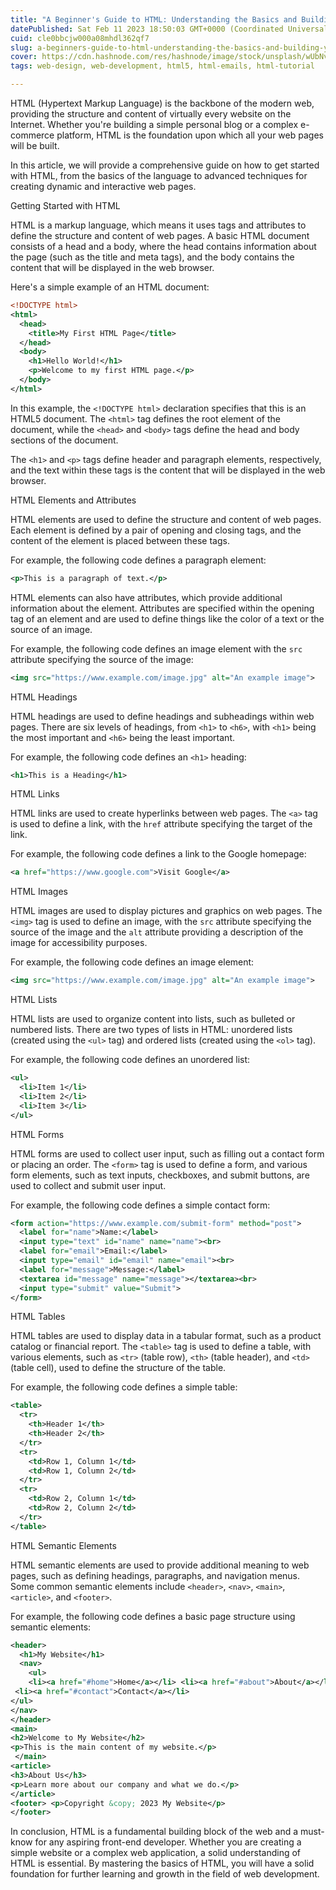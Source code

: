 ```yaml
---
title: "A Beginner's Guide to HTML: Understanding the Basics and Building Your First Website"
datePublished: Sat Feb 11 2023 18:50:03 GMT+0000 (Coordinated Universal Time)
cuid: cle0bbcjw000a08mhdl362qf7
slug: a-beginners-guide-to-html-understanding-the-basics-and-building-your-first-website
cover: https://cdn.hashnode.com/res/hashnode/image/stock/unsplash/wUbNvDTsOIc/upload/56cdeed7fe291ad6fd51bae70f729808.jpeg
tags: web-design, web-development, html5, html-emails, html-tutorial

---
```


HTML (Hypertext Markup Language) is the backbone of the modern web, providing the structure and content of virtually every website on the Internet. Whether you're building a simple personal blog or a complex e-commerce platform, HTML is the foundation upon which all your web pages will be built.

In this article, we will provide a comprehensive guide on how to get started with HTML, from the basics of the language to advanced techniques for creating dynamic and interactive web pages.

Getting Started with HTML

HTML is a markup language, which means it uses tags and attributes to define the structure and content of web pages. A basic HTML document consists of a head and a body, where the head contains information about the page (such as the title and meta tags), and the body contains the content that will be displayed in the web browser.

Here's a simple example of an HTML document:

```xml
<!DOCTYPE html>
<html>
  <head>
    <title>My First HTML Page</title>
  </head>
  <body>
    <h1>Hello World!</h1>
    <p>Welcome to my first HTML page.</p>
  </body>
</html>
```

In this example, the `<!DOCTYPE html>` declaration specifies that this is an HTML5 document. The `<html>` tag defines the root element of the document, while the `<head>` and `<body>` tags define the head and body sections of the document.

The `<h1>` and `<p>` tags define header and paragraph elements, respectively, and the text within these tags is the content that will be displayed in the web browser.

HTML Elements and Attributes

HTML elements are used to define the structure and content of web pages. Each element is defined by a pair of opening and closing tags, and the content of the element is placed between these tags.

For example, the following code defines a paragraph element:

```xml
<p>This is a paragraph of text.</p>
```

HTML elements can also have attributes, which provide additional information about the element. Attributes are specified within the opening tag of an element and are used to define things like the color of a text or the source of an image.

For example, the following code defines an image element with the `src` attribute specifying the source of the image:

```xml
<img src="https://www.example.com/image.jpg" alt="An example image">
```

HTML Headings

HTML headings are used to define headings and subheadings within web pages. There are six levels of headings, from `<h1>` to `<h6>`, with `<h1>` being the most important and `<h6>` being the least important.

For example, the following code defines an `<h1>` heading:

```xml
<h1>This is a Heading</h1>
```

HTML Links

HTML links are used to create hyperlinks between web pages. The `<a>` tag is used to define a link, with the `href` attribute specifying the target of the link.

For example, the following code defines a link to the Google homepage:

```xml
<a href="https://www.google.com">Visit Google</a>
```

HTML Images

HTML images are used to display pictures and graphics on web pages. The `<img>` tag is used to define an image, with the `src` attribute specifying the source of the image and the `alt` attribute providing a description of the image for accessibility purposes.

For example, the following code defines an image element:

```xml
<img src="https://www.example.com/image.jpg" alt="An example image">
```

HTML Lists

HTML lists are used to organize content into lists, such as bulleted or numbered lists. There are two types of lists in HTML: unordered lists (created using the `<ul>` tag) and ordered lists (created using the `<ol>` tag).

For example, the following code defines an unordered list:

```xml
<ul>
  <li>Item 1</li>
  <li>Item 2</li>
  <li>Item 3</li>
</ul>
```

HTML Forms

HTML forms are used to collect user input, such as filling out a contact form or placing an order. The `<form>` tag is used to define a form, and various form elements, such as text inputs, checkboxes, and submit buttons, are used to collect and submit user input.

For example, the following code defines a simple contact form:

```xml
<form action="https://www.example.com/submit-form" method="post">
  <label for="name">Name:</label>
  <input type="text" id="name" name="name"><br>
  <label for="email">Email:</label>
  <input type="email" id="email" name="email"><br>
  <label for="message">Message:</label>
  <textarea id="message" name="message"></textarea><br>
  <input type="submit" value="Submit">
</form>
```

HTML Tables

HTML tables are used to display data in a tabular format, such as a product catalog or financial report. The `<table>` tag is used to define a table, with various elements, such as `<tr>` (table row), `<th>` (table header), and `<td>` (table cell), used to define the structure of the table.

For example, the following code defines a simple table:

```xml
<table>
  <tr>
    <th>Header 1</th>
    <th>Header 2</th>
  </tr>
  <tr>
    <td>Row 1, Column 1</td>
    <td>Row 1, Column 2</td>
  </tr>
  <tr>
    <td>Row 2, Column 1</td>
    <td>Row 2, Column 2</td>
  </tr>
</table>
```

HTML Semantic Elements

HTML semantic elements are used to provide additional meaning to web pages, such as defining headings, paragraphs, and navigation menus. Some common semantic elements include `<header>`, `<nav>`, `<main>`, `<article>`, and `<footer>`.

For example, the following code defines a basic page structure using semantic elements:

```xml
<header>
  <h1>My Website</h1>
  <nav>
    <ul> 
    <li><a href="#home">Home</a></li> <li><a href="#about">About</a></li>              <li><a href="#services">Services</a></li>
 <li><a href="#contact">Contact</a></li> 
</ul> 
</nav> 
</header> 
<main> 
<h2>Welcome to My Website</h2> 
<p>This is the main content of my website.</p>
 </main> 
<article> 
<h3>About Us</h3> 
<p>Learn more about our company and what we do.</p> 
</article> 
<footer> <p>Copyright &copy; 2023 My Website</p> 
</footer>
```

In conclusion, HTML is a fundamental building block of the web and a must-know for any aspiring front-end developer. Whether you are creating a simple website or a complex web application, a solid understanding of HTML is essential. By mastering the basics of HTML, you will have a solid foundation for further learning and growth in the field of web development.